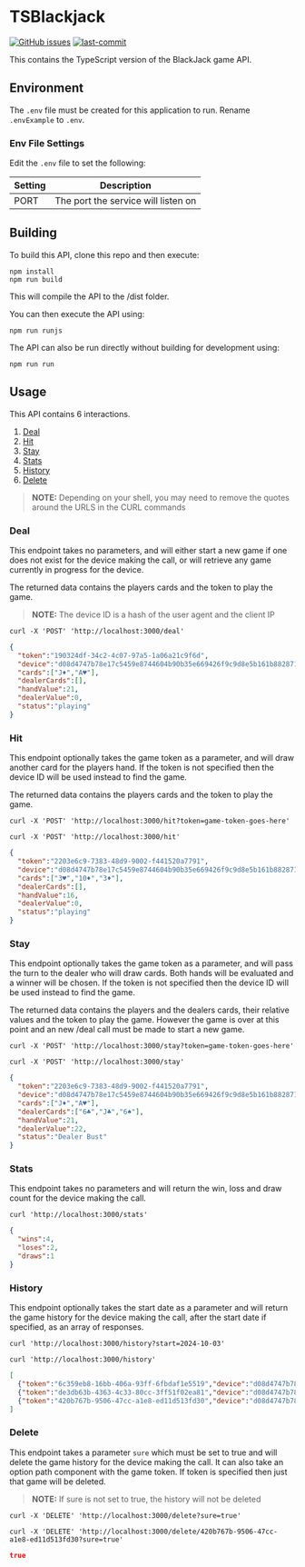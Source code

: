 # TSBlackjack
[![GitHub issues](https://img.shields.io/github/issues/nakedmcse/TSBlackjack.png)](https://github.com/nakedmcse/TSBlackjack/issues)
[![last-commit](https://img.shields.io/github/last-commit/nakedmcse/TSBlackjack)](https://github.com/nakedmcse/TSBlackjack/commits/master)

This contains the TypeScript version of the BlackJack game API.

## Environment
The `.env` file must be created for this application to run.  Rename `.envExample` to `.env`.

### Env File Settings
Edit the `.env` file to set the following:

| Setting                   | Description                                                             |
|---------------------------|-------------------------------------------------------------------------|
| PORT                      | The port the service will listen on                                     |

## Building

To build this API, clone this repo and then execute:

```shell
npm install
npm run build
```

This will compile the API to the /dist folder.

You can then execute the API using:

```shell
npm run runjs
```

The API can also be run directly without building for development using:

```shell
npm run run
```

## Usage

This API contains 6 interactions.

1. [Deal](#deal)
2. [Hit](#hit)
3. [Stay](#stay)
4. [Stats](#stats)
5. [History](#history)
6. [Delete](#delete)

> **NOTE:** Depending on your shell, you may need to remove the quotes around the URLS in the CURL commands

### Deal<a id="deal"></a>
This endpoint takes no parameters, and will either start a new game if one does not exist for the device making the call,
or will retrieve any game currently in progress for the device.

The returned data contains the players cards and the token to play the game.

> **NOTE:** The device ID is a hash of the user agent and the client IP

```shell
curl -X 'POST' 'http://localhost:3000/deal'
```
```json
{
  "token":"190324df-34c2-4c07-97a5-1a06a21c9f6d",
  "device":"d08d4747b78e17c5459e8744604b90b35e669426f9c9d8e5b161b8828711c1ba",
  "cards":["J♦","A♥"],
  "dealerCards":[],
  "handValue":21,
  "dealerValue":0,
  "status":"playing"
}
```

### Hit<a id="hit"></a>
This endpoint optionally takes the game token as a parameter, and will draw another card for the players hand.
If the token is not specified then the device ID will be used instead to find the game.

The returned data contains the players cards and the token to play the game.

```shell
curl -X 'POST' 'http://localhost:3000/hit?token=game-token-goes-here'

curl -X 'POST' 'http://localhost:3000/hit'
```
```json
{
  "token":"2203e6c9-7383-48d9-9002-f441520a7791",
  "device":"d08d4747b78e17c5459e8744604b90b35e669426f9c9d8e5b161b8828711c1ba",
  "cards":["3♥","10♦","3♦"],
  "dealerCards":[],
  "handValue":16,
  "dealerValue":0,
  "status":"playing"
}
```

### Stay<a id="stay"></a>
This endpoint optionally takes the game token as a parameter, and will pass the turn to the dealer who will draw cards.
Both hands will be evaluated and a winner will be chosen.
If the token is not specified then the device ID will be used instead to find the game.

The returned data contains the players and the dealers cards, their relative values and the token to play the game.
However the game is over at this point and an new /deal call must be made to start a new game.

```shell
curl -X 'POST' 'http://localhost:3000/stay?token=game-token-goes-here'

curl -X 'POST' 'http://localhost:3000/stay'
```
```json
{
  "token":"2203e6c9-7383-48d9-9002-f441520a7791",
  "device":"d08d4747b78e17c5459e8744604b90b35e669426f9c9d8e5b161b8828711c1ba",
  "cards":["J♦","A♥"],
  "dealerCards":["6♣","J♣","6♠"],
  "handValue":21,
  "dealerValue":22,
  "status":"Dealer Bust"
}
```

### Stats<a id="stats"></a>
This endpoint takes no parameters and will return the win, loss and draw count for the device making the call.

```shell
curl 'http://localhost:3000/stats'
```
```json
{
  "wins":4,
  "loses":2,
  "draws":1
}
```

### History<a id="history"></a>
This endpoint optionally takes the start date as a parameter and will return the game history for the device making the call, after the start date if specified, as an array of responses.

```shell
curl 'http://localhost:3000/history?start=2024-10-03'

curl 'http://localhost:3000/history'
```

```json
[
  {"token":"6c359eb8-16bb-406a-93ff-6fbdaf1e5519","device":"d08d4747b78e17c5459e8744604b90b35e669426f9c9d8e5b161b8828711c1ba","cards":["6♣","5♦","10♥"],"dealerCards":["7♠","5♥","Q♣"],"handValue":21,"dealerValue":22,"status":"Dealer Bust"},
  {"token":"de3db63b-4363-4c33-80cc-3ff51f02ea81","device":"d08d4747b78e17c5459e8744604b90b35e669426f9c9d8e5b161b8828711c1ba","cards":["9♠","5♥","7♥"],"dealerCards":["Q♥","5♠","10♥"],"handValue":21,"dealerValue":25,"status":"Dealer Bust"},
  {"token":"420b767b-9506-47cc-a1e8-ed11d513fd30","device":"d08d4747b78e17c5459e8744604b90b35e669426f9c9d8e5b161b8828711c1ba","cards":["4♣","10♣","9♦"],"dealerCards":["6♣","3♥"],"handValue":23,"dealerValue":9,"status":"Bust"}
]
```

### Delete<a id="delete"></a>
This endpoint takes a parameter `sure` which must be set to true and will delete the game history for the device making the call.
It can also take an option path component with the game token.  If token is specified then just that game will be deleted.

> **NOTE:** If sure is not set to true, the history will not be deleted

```shell
curl -X 'DELETE' 'http://localhost:3000/delete?sure=true'

curl -X 'DELETE' 'http://localhost:3000/delete/420b767b-9506-47cc-a1e8-ed11d513fd30?sure=true'
```

```json
true
```